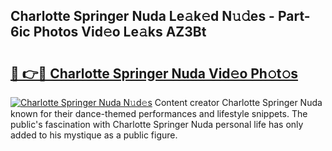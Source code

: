 ## Charlotte Springer Nuda Le𝚊k𝚎d N𝚞𝚍es - Part-6ic Photos Vid𝚎o Le𝚊ks AZ3Bt

# <h2><a href="http://fbeggkq.evod.top/?m=Charlotte+Springer+Nuda">🔗 👉🔴 Charlotte Springer Nuda Vid𝚎o Ph𝚘t𝚘s</a></h2>

[![Charlotte Springer Nuda N𝚞d𝚎s](https://i.imgur.com/8V9OHl7.gif)](http://fbeggkq.evod.top/?m=Charlotte+Springer+Nuda)
Content creator Charlotte Springer Nuda known for their dance-themed performances and lifestyle snippets. The public's fascination with Charlotte Springer Nuda personal life has only added to his mystique as a public figure. 
